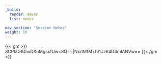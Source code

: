 ```yaml
---
_build:
  render: never
  list: never

nav_section: "Session Notes"
weight: 10
---
```

{{< gm >}}
SCPkCRQ5uDXuMgsxfUw+8Q==|NxrtMfM+hYUz64D4mlANVw==
{{< /gm >}}